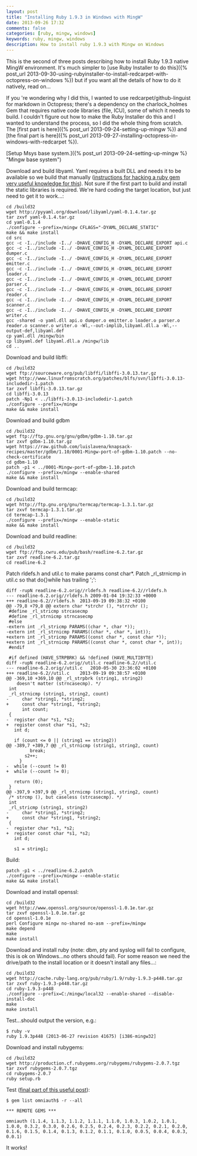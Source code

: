 ```yaml
---
layout: post
title: "Installing Ruby 1.9.3 in Windows with MingW"
date: 2013-09-26 17:32
comments: false
categories: [ruby, mingw, windows]
keywords: ruby, mingw, windows
description: How to install ruby 1.9.3 with Mingw on Windows
---
```


This is the second of three posts describing how to install Ruby 1.9.3 native MingW environment. It's much simpler to [use Ruby Installer to do this]({% post_url 2013-09-30-using-rubyinstaller-to-install-redcarpet-with-octopress-on-windows %}) but if you want all the details of how to do it natively, read on...

If you 're wondering why I did this, I wanted to use redcarpet/github-linguist for markdown in Octopress; there's a dependency on the charlock_holmes Gem that requires native code libraries (file, ICU), some of which it needs to build.  I couldn't figure out how to make the Ruby Installer do this and I wanted to understand the process, so I did the whole thing from scratch.  The [first part is here]({% post_url 2013-09-24-setting-up-mingw %}) and [the final part is here]({% post_url 2013-09-27-installing-octopress-in-windows-with-redcarpet %}).

[Setup Msys base system.]({% post_url 2013-09-24-setting-up-mingw %} "Mingw base system")

Download and build libyaml. Yaml requires a built DLL and needs it to be available so we build that manually ([instructions for hacking a ruby gem very useful knowledge for this](http://jonforums.github.io/ruby/2012/02/24/hacking-a-gem.html "Hacking a Ruby Gem")). Not sure if the first part to build and install the static libraries is required.  We're hard coding the target location, but just need to get it to work...:
```
cd /build32
wget http://pyyaml.org/download/libyaml/yaml-0.1.4.tar.gz
tar zxvf yaml-0.1.4.tar.gz
cd yaml-0.1.4
./configure --prefix=/mingw CFLAGS="-DYAML_DECLARE_STATIC" 
make && make install
cd src
gcc -c -I../include -I../ -DHAVE_CONFIG_H -DYAML_DECLARE_EXPORT api.c
gcc -c -I../include -I../ -DHAVE_CONFIG_H -DYAML_DECLARE_EXPORT dumper.c
gcc -c -I../include -I../ -DHAVE_CONFIG_H -DYAML_DECLARE_EXPORT emitter.c
gcc -c -I../include -I../ -DHAVE_CONFIG_H -DYAML_DECLARE_EXPORT loader.c
gcc -c -I../include -I../ -DHAVE_CONFIG_H -DYAML_DECLARE_EXPORT parser.c
gcc -c -I../include -I../ -DHAVE_CONFIG_H -DYAML_DECLARE_EXPORT reader.c
gcc -c -I../include -I../ -DHAVE_CONFIG_H -DYAML_DECLARE_EXPORT scanner.c
gcc -c -I../include -I../ -DHAVE_CONFIG_H -DYAML_DECLARE_EXPORT writer.c
gcc -shared -o yaml.dll api.o dumper.o emitter.o loader.o parser.o reader.o scanner.o writer.o -Wl,--out-implib,libyaml.dll.a -Wl,--output-def,libyaml.def
cp yaml.dll /mingw/bin
cp libyaml.def libyaml.dll.a /mingw/lib
cd ..
```
<!-- more -->
Download and build libffi:
```
cd /build32
wget ftp://sourceware.org/pub/libffi/libffi-3.0.13.tar.gz
wget http://www.linuxfromscratch.org/patches/blfs/svn/libffi-3.0.13-includedir-1.patch
tar zxvf libffi-3.0.13.tar.gz
cd libffi-3.0.13
patch -Np1 < ../libffi-3.0.13-includedir-1.patch
./configure --prefix=/mingw
make && make install
```
Download and build gdbm
```
cd /build32
wget ftp://ftp.gnu.org/gnu/gdbm/gdbm-1.10.tar.gz
tar zxvf gdbm-1.10.tar.gz
wget https://raw.github.com/luislavena/knapsack-recipes/master/gdbm/1.10/0001-Mingw-port-of-gdbm-1.10.patch --no-check-certificate
cd gdbm-1.10
patch -p1 < ../0001-Mingw-port-of-gdbm-1.10.patch
./configure --prefix=/mingw --enable-shared
make && make install
```
Download and build termcap:
```
cd /build32
wget http://ftp.gnu.org/gnu/termcap/termcap-1.3.1.tar.gz
tar zxvf termcap-1.3.1.tar.gz
cd termcap-1.3.1
./configure --prefix=/mingw --enable-static
make && make install
```
Download and build readline:
```
cd /build32
wget ftp://ftp.cwru.edu/pub/bash/readline-6.2.tar.gz
tar zxvf readline-6.2.tar.gz
cd readline-6.2
```
Patch rldefs.h and util.c to make params const char*.  Patch _rl_strnicmp in util.c so that do{}while has trailing ';':
```
diff -rupN readline-6.2.orig//rldefs.h readline-6.2//rldefs.h
--- readline-6.2.orig//rldefs.h	2009-01-04 19:32:33 +0000
+++ readline-6.2//rldefs.h	2013-09-19 09:38:32 +0100
@@ -79,8 +79,8 @@ extern char *strchr (), *strrchr ();
 #define _rl_stricmp strcasecmp
 #define _rl_strnicmp strncasecmp
 #else
-extern int _rl_stricmp PARAMS((char *, char *));
-extern int _rl_strnicmp PARAMS((char *, char *, int));
+extern int _rl_stricmp PARAMS((const char *, const char *));
+extern int _rl_strnicmp PARAMS((const char *, const char *, int));
 #endif
 
 #if defined (HAVE_STRPBRK) && !defined (HAVE_MULTIBYTE)
diff -rupN readline-6.2.orig//util.c readline-6.2//util.c
--- readline-6.2.orig//util.c	2010-05-30 23:36:02 +0100
+++ readline-6.2//util.c	2013-09-19 09:38:57 +0100
@@ -369,10 +369,10 @@ _rl_strpbrk (string1, string2)
    doesn't matter (strncasecmp). */
 int
 _rl_strnicmp (string1, string2, count)
-     char *string1, *string2;
+     const char *string1, *string2;
      int count;
 {
-  register char *s1, *s2;
+  register const char *s1, *s2;
   int d;
 
   if (count <= 0 || (string1 == string2))
@@ -389,7 +389,7 @@ _rl_strnicmp (string1, string2, count)
         break;
       s2++;
     }
-  while (--count != 0)
+  while (--count != 0);
 
   return (0);
 }
@@ -397,9 +397,9 @@ _rl_strnicmp (string1, string2, count)
 /* strcmp (), but caseless (strcasecmp). */
 int
 _rl_stricmp (string1, string2)
-     char *string1, *string2;
+     const char *string1, *string2;
 {
-  register char *s1, *s2;
+  register const char *s1, *s2;
   int d;
 
   s1 = string1;
```
Build:
```
patch -p1 < ../readline-6.2.patch
./configure --prefix=/mingw --enable-static
make && make install
```
Download and install openssl:
```
cd /build32
wget http://www.openssl.org/source/openssl-1.0.1e.tar.gz
tar zxvf openssl-1.0.1e.tar.gz
cd openssl-1.0.1e
perl Configure mingw no-shared no-asm --prefix=/mingw
make depend
make
make install
```
Download and install ruby (note: dbm, pty and syslog will fail to configure, this is ok on Windows...no others should fail).  For some reason we need the drive/path to the install location or it doesn't install any files...:
```
cd /build32
wget http://cache.ruby-lang.org/pub/ruby/1.9/ruby-1.9.3-p448.tar.gz
tar zxvf ruby-1.9.3-p448.tar.gz
cd ruby-1.9.3-p448
./configure --prefix=C:/mingw/local32 --enable-shared --disable-install-doc
make
make install
```
Test...should output the version, e.g.:
```
$ ruby -v
ruby 1.9.3p448 (2013-06-27 revision 41675) [i386-mingw32]
```
Download and install rubygems:
```
cd /build32
wget http://production.cf.rubygems.org/rubygems/rubygems-2.0.7.tgz
tar zxvf rubygems-2.0.7.tgz
cd rubygems-2.0.7
ruby setup.rb 
```
Test ([final part of this useful post](http://phosphor-escence.blogspot.co.uk/2011/08/clean-installation-ruby-193-preview1.html "Clean installation Ruby 1.9.3")):
```
$ gem list omniauth$ -r --all

*** REMOTE GEMS ***

omniauth (1.1.4, 1.1.3, 1.1.2, 1.1.1, 1.1.0, 1.0.3, 1.0.2, 1.0.1, 1.0.0, 0.3.2, 0.3.0, 0.2.6, 0.2.5, 0.2.4, 0.2.3, 0.2.2, 0.2.1, 0.2.0, 0.1.6, 0.1.5, 0.1.4, 0.1.3, 0.1.2, 0.1.1, 0.1.0, 0.0.5, 0.0.4, 0.0.3, 0.0.1)
```
It works!